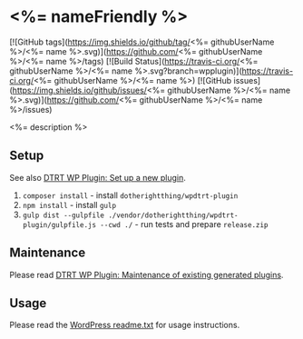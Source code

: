 # <%= nameFriendly %>

[![GitHub tags](https://img.shields.io/github/tag/<%= githubUserName %>/<%= name %>.svg)](https://github.com/<%= githubUserName %>/<%= name %>/tags) [![Build Status](https://travis-ci.org/<%= githubUserName %>/<%= name %>.svg?branch=wpplugin)](https://travis-ci.org/<%= githubUserName %>/<%= name %>) [![GitHub issues](https://img.shields.io/github/issues/<%= githubUserName %>/<%= name %>.svg)](https://github.com/<%= githubUserName %>/<%= name %>/issues)

<%= description %>

## Setup

See also [DTRT WP Plugin: Set up a new plugin](https://github.com/dotherightthing/wpdtrt-plugin#set-up-a-new-plugin).

1. `composer install` - install `dotherightthing/wpdtrt-plugin`
2. `npm install` - install `gulp`
3. `gulp dist --gulpfile ./vendor/dotherightthing/wpdtrt-plugin/gulpfile.js --cwd ./` - run tests and prepare `release.zip`

## Maintenance

Please read [DTRT WP Plugin: Maintenance of existing generated plugins](https://github.com/dotherightthing/wpdtrt-plugin#maintenance-of-existing-generated-plugins).

## Usage

Please read the [WordPress readme.txt](readme.txt) for usage instructions.
